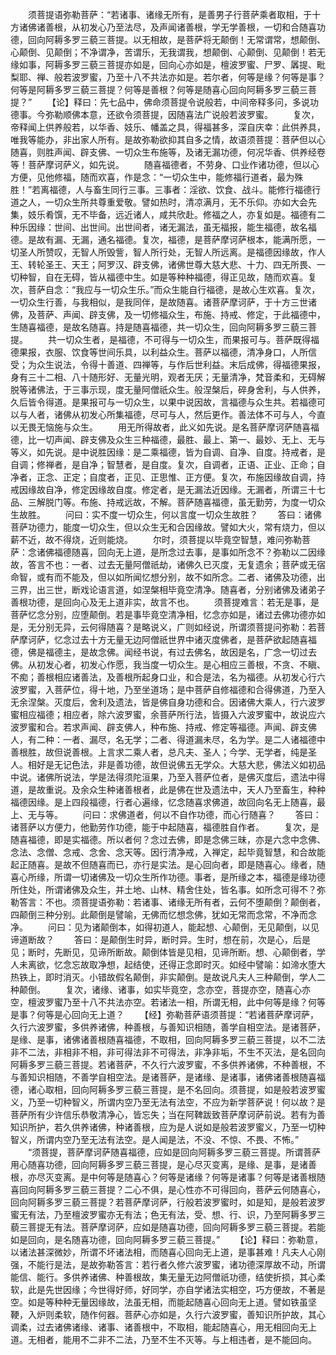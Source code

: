<!-- { "loadSidebar": true } -->
　　须菩提语弥勒菩萨：“若诸事、诸缘无所有，是善男子行菩萨乘者取相，于十方诸佛诸善根，从初发心乃至法尽，及声闻诸善根，学无学善根，一切和合随喜功德，回向阿耨多罗三藐三菩提。以无相故，是菩萨将无颠倒！无常谓常，想颠倒、心颠倒、见颠倒；不净谓净，苦谓乐，无我谓我，想颠倒、心颠倒、见颠倒！若无缘如事，阿耨多罗三藐三菩提亦如是，回向心亦如是，檀波罗蜜、尸罗、羼提、毗梨耶、禅、般若波罗蜜，乃至十八不共法亦如是。若尔者，何等是缘？何等是事？何等是阿耨多罗三藐三菩提？何等是善根？何等是随喜心回向阿耨多罗三藐三菩提？”
　　【论】释曰：先七品中，佛命须菩提令说般若，中间帝释多问，多说功德事。今弥勒顺佛本意，还欲令须菩提，因随喜法广说般若波罗蜜。
　　复次，帝释闻上供养般若，以华香、妓乐、幡盖之具，得福甚多，深自庆幸：此供养具，唯我等能办，非出家人所有。是故弥勒欲抑其自多之情，故语须菩提：菩萨但以心随喜，则胜声闻、辟支佛、一切众生布施等，及诸无漏功德，何况华香、供养经卷等！菩萨摩诃萨义，如先说。
　　随喜福德者，不劳身、口业作诸功德，但以心方便，见他修福，随而欢喜，作是念：“一切众生中，能修福行道者，最为殊胜！”若离福德，人与畜生同行三事。三事者：淫欲、饮食、战斗。能修行福德行道之人，一切众生所共尊重爱敬。譬如热时，清凉满月，无不乐仰。亦如大会先集，妓乐肴馔，无不毕备，远近诸人，咸共欣赴。修福之人，亦复如是。福德有二种乐因缘：世间、出世间。出世间者，诸无漏法，虽无福报，能生福德，故名福德。是故有漏、无漏，通名福德。复次，福德，是菩萨摩诃萨根本，能满所愿，一切圣人所赞叹，无智人所毁訾，智人所行处，无智人所远离。是福德因缘故，作人王、转轮圣王、天王；阿罗汉、辟支佛，诸佛世尊大慈大悲、十力、四无所畏、一切种智，自在无碍，皆从福德中生。如是等种种福德，得正见故，随而欢喜。复次，菩萨自念：“我应与一切众生乐。”而众生能自行福德，是故心生欢喜。复次，一切众生行善，与我相似，是我同伴，是故随喜。诸菩萨摩诃萨，于十方三世诸佛，及菩萨、声闻、辟支佛，及一切修福众生，布施、持戒、修定，于此福德中，生随喜福德，是故名随喜。持是随喜福德，共一切众生，回向阿耨多罗三藐三菩提。
　　共一切众生者，是福德，不可得与一切众生，而果报可与。菩萨既得福德果报，衣服、饮食等世间乐具，以利益众生。菩萨以福德，清净身口，人所信受；为众生说法，令得十善道、四禅等，与作后世利益。末后成佛，得福德果报，身有三十二相、八十随形好、无量光明，观者无厌；无量清净，梵音柔和，无碍解脱等诸佛法，于三事示现，度无量阿僧祇众生。般涅槃后，碎身舍利，与人供养，久后皆令得道。是果报可与一切众生，以果中说因故，言福德与众生共。若福德可以与人者，诸佛从初发心所集福德，尽可与人，然后更作。善法体不可与人，今直以无畏无恼施与众生。
　　用无所得故者，此义如先说。是名菩萨摩诃萨随喜福德，比一切声闻、辟支佛及众生三种福德，最胜、最上、第一、最妙、无上、无与等义，如先说。是中说胜因缘：是二乘福德，皆为自调、自净、自度。持戒者，是自调；修禅者，是自净；智慧者，是自度。复次，自调者，正语、正业、正命；自净者，正念、正定；自度者，正见、正思惟、正方便。复次，布施因缘故自调，持戒因缘故自净，修定因缘故自度。修定者，是无漏法近因缘。无漏者，所谓三十七品、三解脱门等。布施、持戒远故，不解。菩萨随喜福德，虽无勤劳，为度一切众生故胜。
　　问曰：实不度一切众生，何以言度一切众生故胜？
　　答曰：诸佛菩萨功德力，能度一切众生，但以众生无和合因缘故。譬如大火，常有烧力，但以薪不近，故不得烧，近则能烧。
　　尔时，须菩提以毕竟空智慧，难问弥勒菩萨：念诸佛福德随喜，回向无上道，是所念过去事，是事如所念不？弥勒以二因缘故，答言不也：一者、过去无量阿僧祇劫，诸佛久已灭度，无复遗余；菩萨或无宿命智，或有而不能及，但以如所闻忆想分别，故不如所念。二者、诸佛及功德，出三界，出三世，断戏论语言道，如涅槃相毕竟空清净。随喜者，分别诸佛及诸弟子善根功德，是回向心及无上道非实，故言不也。
　　须菩提难言：若无是事，是菩萨忆念分别，应堕颠倒。若是事毕竟空清净相，忆念亦如是，诸过去佛功德亦如是，无分别无异，云何得随喜？是略说义，广则如经说，所谓须菩提问弥勒：若菩萨摩诃萨，忆念过去十方无量无边阿僧祇世界中诸灭度佛者，是菩萨欲起随喜福德，佛是福德主，是故念佛。闻经书说，有过去佛名，故因是名，广念一切过去佛。从初发心者，初发心作愿，我当度一切众生。是心相应三善根，不贪、不瞋、不痴；善根相应诸善法，及善根所起身口业，和合是法，名为福德。从初发心行六波罗蜜，入菩萨位，得十地，乃至坐道场；是中菩萨自修福德和合得佛道，乃至入无余涅槃。灭度后，舍利及遗法，皆是佛自身功德和合。因诸佛大乘人，行六波罗蜜相应福德；相应者，除六波罗蜜，余菩萨所行法，皆摄入六波罗蜜中，故说应六波罗蜜和合。若求声闻、辟支佛人，种布施、持戒、修定等福德。声闻、辟支佛人，有二种：一者、漏尽，名无学；二者、得道漏未尽，名为学。是二人诸福德中善根胜，故但说善根。上言求二乘人者，总凡夫、圣人；今学、无学者，纯是圣人。相好是无记色法，非是善功德，故但说佛五无学众。大慈大悲，佛法义如初品中说。诸佛所说法，学是法得须陀洹果，乃至入菩萨位者，是佛灭度后，遗法中得道，是故重说。及余众生种诸善根者，此是佛在世及遗法中，天人乃至畜生，种种福德因缘。是上四段福德，行者心遍缘，忆念随喜求佛道，故回向名无上随喜，最上、无与等。
　　问曰：求佛道者，何以不自作功德，而心行随喜？
　　答曰：诸菩萨以方便力，他勤劳作功德，能于中起随喜，福德胜自作者。
　　复次，是随喜福德，即是实福德。所以者何？念过去佛，即是念佛三昧，亦是六念中念佛、念法、念僧、念戒、念舍、念天等。因行清净戒，入禅定，起毕竟智慧，和合故能起正随喜。是故不但随喜而已，亦行是实法。是心回向者，即是随喜心。缘者，随喜心所缘，所谓一切诸佛及一切众生所作功德。事者，是所缘之本，福德是缘功德所住处，所谓诸佛及众生，并土地、山林、精舍住处，皆名事。如所念可得不？弥勒答言：不也。须菩提语弥勒：若诸事、诸缘无所有者，云何不堕颠倒？颠倒者，四颠倒三种分别。此颠倒是譬喻，无佛而忆想念佛，犹如无常而念常，不净而念净。
　　问曰：见为诸颠倒本，如得初道人，能起想、心颠倒，无见颠倒，以见谛道断故？
　　答曰：是颠倒生时异，断时异。生时，想在前，次是心，后是见；断时，先断见，见谛所断故。颠倒体皆是见相，见谛所断。想、心颠倒者，学人未离欲，忆念忘故取净想，起结使，还得正念即时灭。如经中譬喻：如渧水堕大热铁上，即时消灭。小错故假名颠倒，非实颠倒。是故说凡夫人三种颠倒，学人二种颠倒。
　　复次，诸缘、诸事，如实毕竟空，念亦空，菩提亦空，随喜心亦空，檀波罗蜜乃至十八不共法亦空。若诸法一相，所谓无相，此中何等是缘？何等是事？何等是心回向无上道？
　　【经】弥勒菩萨语须菩提：“若诸菩萨摩诃萨，久行六波罗蜜，多供养诸佛，种善根，与善知识相随，善学自相空法。是诸菩萨，是缘、是事，诸佛诸善根随喜福德，不取相，回向阿耨多罗三藐三菩提，以不二法非不二法，非相非不相，非可得法非不可得法，非净非垢，不生不灭法，是名回向阿耨多罗三藐三菩提。若诸菩萨，不久行六波罗蜜，不多供养诸佛，不种善根，不与善知识相随，不善学自相空法。是诸菩萨，是诸缘、是诸事，诸佛诸善根随喜福德，诸心取相，回向阿耨多罗三藐三菩提，是不名回向。须菩提，如是般若波罗蜜义，乃至一切种智义，所谓内空乃至无法有法空，不应为新学菩萨说！何以故？是菩萨所有少许信乐恭敬清净心，皆忘失；当在阿鞞跋致菩萨摩诃萨前说。若有为善知识所护，若久供养诸佛，种诸善根，应为是人说如是般若波罗蜜义，乃至一切种智义，所谓内空乃至无法有法空。是人闻是法，不没、不惊、不畏、不怖。”
　　“须菩提，菩萨摩诃萨随喜福德，应如是回向阿耨多罗三藐三菩提。所谓菩萨用心随喜功德，回向阿耨多罗三藐三菩提，是心尽灭变离，是缘、是事，是诸善根，亦尽灭变离。是中何等是随喜心？何等是诸缘？何等是诸事？何等是诸善根随喜回向阿耨多罗三藐三菩提？二心不俱，是心性亦不可得回向，菩萨云何随喜心，回向阿耨多罗三藐三菩提？若菩萨摩诃萨，行般若波罗蜜时，如是知，是般若波罗蜜无有法，乃至檀波罗蜜亦无有法；色无有法，受、想、行、识，乃至阿耨多罗三藐三菩提无有法。菩萨摩诃萨，应如是随喜功德，回向阿耨多罗三藐三菩提。若能如是回向，是名随喜功德，回向阿耨多罗三藐三菩提。”
　　【论】释曰：弥勒意，以诸法甚深微妙，所谓不坏诸法相，而随喜心回向无上道，是事甚难！凡夫人心刚强，不能行是法，是故弥勒答言：若行者久修六波罗蜜，诸功德深厚故不动，所谓能信、能行。多供养诸佛、种善根故，集无量无边阿僧祇功德，结使折损，其心柔软，此是先世因缘；今世得好师，好同学，亦自学诸法实相空，巧方便故，不著是空。如是等种种无量因缘故，法虽无相，而能起随喜心回向无上道。譬如铁虽坚鞕，入炉则柔软，随作何器。菩萨心亦如是，久行六波罗蜜，善知识所护故，其心调柔，过去诸佛诸缘、诸事、诸善根中，不取相，能起随喜心，用无相回向无上道。无相者，能用不二非不二法，乃至不生不灭等。与上相违者，是不能回向。
